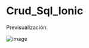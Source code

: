 # Crud_Sql_Ionic

Previsualización:

![image](https://user-images.githubusercontent.com/78851467/220101316-9181ffb0-763a-47c4-874f-f03454d4afe7.png)

